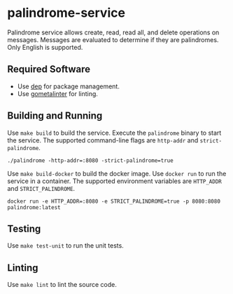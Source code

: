 # palindrome-service

Palindrome service allows create, read, read all, and delete operations on messages. Messages are evaluated to determine if they are palindromes. Only English is supported.

## Required Software

- Use [dep](https://github.com/golang/dep) for package management.
- Use [gometalinter](https://github.com/alecthomas/gometalinter) for linting.

## Building and Running

Use `make build` to build the service. Execute the `palindrome` binary to start the service. The supported command-line flags are `http-addr` and `strict-palindrome`.

```
./palindrome -http-addr=:8080 -strict-palindrome=true
```

Use `make build-docker` to build the docker image. Use `docker run` to run the service in a container. The supported environment variables are `HTTP_ADDR` and `STRICT_PALINDROME`.

```
docker run -e HTTP_ADDR=:8080 -e STRICT_PALINDROME=true -p 8080:8080 palindrome:latest
```

## Testing

Use `make test-unit` to run the unit tests.

## Linting

Use `make lint` to lint the source code.
